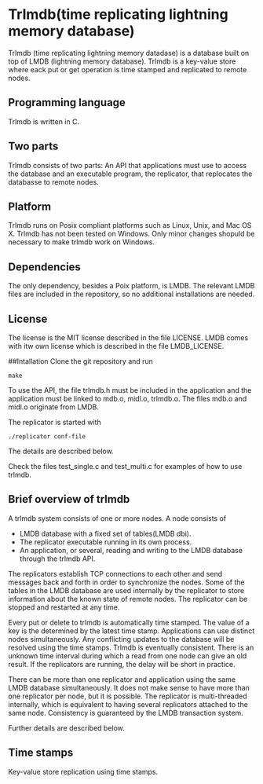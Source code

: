 # Trlmdb(time replicating lightning memory database)

Trlmdb (time replicating lightning memory datadase) is a database built on top of LMDB (lightning memory database).
Trlmdb is a key-value store where eack put or get operation is time stamped and replicated to remote nodes.

## Programming language 
Trlmdb is written in C.

## Two parts
Trlmdb consists of two parts: An API that applications must use to access the database and an executable program, the replicator, that replocates the databasse to remote nodes.

## Platform
Trlmdb runs on Posix compliant platforms such as Linux, Unix, and Mac OS X. Trlmdb has not been tested on Windows.
Only minor changes shopuld be necessary to make trlmdb work on Windows.

## Dependencies
The only dependency, besides a Poix platform, is LMDB. The relevant LMDB files are included in the repository, so 
no additional installations are needed. 

## License
The license is the MIT license described in the file LICENSE. LMDB comes with itw own license which is 
described in the file LMDB_LICENSE. 

##Intallation
Clone the git repository and run 

```
make
```

To use the API, the file trlmdb.h must be included in the application and the application must be linked to
mdb.o, midl.o, trlmdb.o. The files mdb.o and midl.o originate from LMDB.

The replicator is started with 

```
./replicator conf-file 
```
The details are described below.

Check the files test_single.c and test_multi.c for examples of how to use trlmdb.

## Brief overview of trlmdb
A trlmdb system consists of one or more nodes. A node consists of
 
 * LMDB database with a fixed set of tables(LMDB dbi).
 * The replicator executable running in its own process. 
 * An application, or several, reading and writing to the LMDB database through the trlmdb API. 

The replicators establish TCP connections to each other and send messages back and forth in order to synchronize the nodes. Some of the tables in the LMDB database are used internally by the replicator to store information about the known state of remote nodes. The replicator can be stopped and restarted at any time.

Every put or delete to trlmdb is automatically time stamped. The value of a key is the determined by the latest time stamp. Applications can use distinct nodes simultaneously. Any conflicting updates to the database will be resolved using the time stamps. Trlmdb is eventually consistent. There is an unknown time interval during which a read from one node can give an old result. If the replicators are running, the delay will be short in practice. 

There can be more than one replicator and application using the same LMDB database simultaneously. It does not make sense to have more than one replicator per node, but it is possible. The replicator is multi-threaded internally, which is equivalent to having several replicators attached to the same node. Consistency is guaranteed by the LMDB transaction system. 

Further details are described below.





## Time stamps

Key-value store replication using time stamps.
